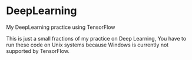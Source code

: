 # DeepLearning
My DeepLearning practice using TensorFlow

This is just a small fractions of my practice on Deep Learning,
You have to run these code on Unix systems because Windows is currently not supported by TensorFlow.
